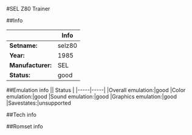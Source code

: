 #SEL Z80 Trainer

##Info

||Info|
|-----|-----|
|**Setname:**|selz80
|**Year:**|1985
|**Manufacturer:**|SEL
|**Status:**|good

##Emulation info
|| Status |
|-----|-----|
|Overall emulation:|good
|Color emulation:|good
|Sound emulation:|good
|Graphics emulation:|good
|Savestates:|unsupported

##Tech info

##Romset info

<!--- START OF EDITED COMMENT DO NOT TOUCH TEXT ABOVE-->
